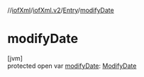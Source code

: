 //[iofXml](../../../index.md)/[iofXml.v2](../index.md)/[Entry](index.md)/[modifyDate](modify-date.md)

# modifyDate

[jvm]\
protected open var [modifyDate](modify-date.md): [ModifyDate](../-modify-date/index.md)
